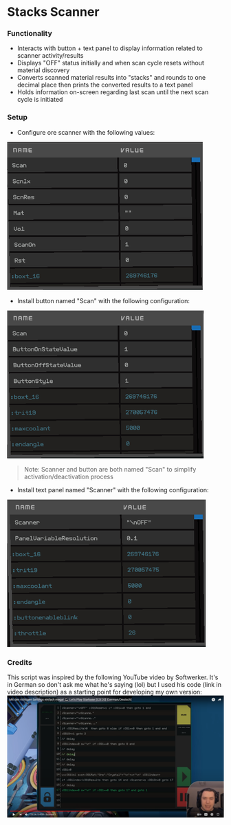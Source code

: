 # Stacks Scanner

### Functionality
- Interacts with button + text panel to display information related to scanner activity/results
- Displays "OFF" status initially and when scan cycle resets without material discovery
- Converts scanned material results into "stacks" and rounds to one decimal place then prints the converted results to a text panel
- Holds information on-screen regarding last scan until the next scan cycle is initiated

### Setup
- Configure ore scanner with the following values:
<p><img src="https://github.com/RustyDawwwgg/Starbase/blob/main/Stacks%20Scanner/20210920_007.png">

- Install button named "Scan" with the following configuration:
<p><img src="https://github.com/RustyDawwwgg/Starbase/blob/main/Stacks%20Scanner/20210920_008.png">

>Note: Scanner and button are both named "Scan" to simplify activation/deactivation process

- Install text panel named "Scanner" with the following configuration:
<p><img src="https://github.com/RustyDawwwgg/Starbase/blob/main/Stacks%20Scanner/20210920_006.png">


### Credits
This script was inspired by the following YouTube video by Softwerker. It's in German so don't ask me what he's saying (lol) but I used his code (link in video description) as a starting point for developing my own version:
[![Watch the video](https://github.com/RustyDawwwgg/Starbase/blob/main/Stacks%20Scanner/20210920_001.png)](https://youtu.be/FgYT2hmM4zE)
